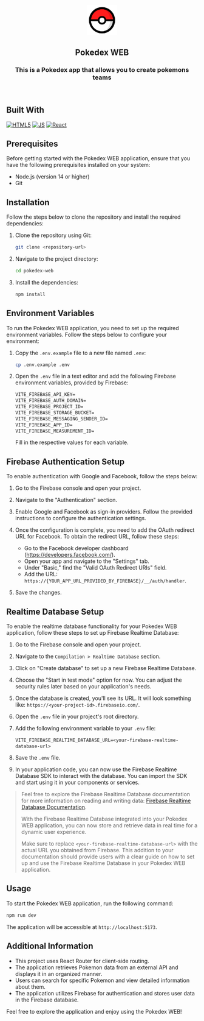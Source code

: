 <div align="center">
  <a href="https://github.com/SGLara/pokedex-web">
    <img src="./public/pokeball-icon.png" alt="Logo" width="80" height="80">
  </a>

<h2 align="center">Pokedex WEB</h2>
<h3 align="center">This is a Pokedex app that allows you to create pokemons teams</h3>
</div>

<br />

## Built With
[![HTML5][HTML5]][HTML5-url] [![JS][JS]][JS-url] [![React][React.js]][React-url] 

## Prerequisites

Before getting started with the Pokedex WEB application, ensure that you have the following prerequisites installed on your system:

- Node.js (version 14 or higher)
- Git

## Installation

Follow the steps below to clone the repository and install the required dependencies:

1. Clone the repository using Git:
   ```bash
   git clone <repository-url>
   ```

2. Navigate to the project directory:
   ```bash
   cd pokedex-web
   ```

3. Install the dependencies:
   ```bash
   npm install
   ```

## Environment Variables

To run the Pokedex WEB application, you need to set up the required environment variables. Follow the steps below to configure your environment:

1. Copy the `.env.example` file to a new file named `.env`:
   ```bash
   cp .env.example .env
   ```

2. Open the `.env` file in a text editor and add the following Firebase environment variables, provided by Firebase:

   ```plaintext
   VITE_FIREBASE_API_KEY=
   VITE_FIREBASE_AUTH_DOMAIN=
   VITE_FIREBASE_PROJECT_ID=
   VITE_FIREBASE_STORAGE_BUCKET=
   VITE_FIREBASE_MESSAGING_SENDER_ID=
   VITE_FIREBASE_APP_ID=
   VITE_FIREBASE_MEASUREMENT_ID=
   ```

   Fill in the respective values for each variable.

## Firebase Authentication Setup

To enable authentication with Google and Facebook, follow the steps below:

1. Go to the Firebase console and open your project.

2. Navigate to the "Authentication" section.

3. Enable Google and Facebook as sign-in providers. Follow the provided instructions to configure the authentication settings.

4. Once the configuration is complete, you need to add the OAuth redirect URL for Facebook. To obtain the redirect URL, follow these steps:

   - Go to the Facebook developer dashboard (https://developers.facebook.com/).
   - Open your app and navigate to the "Settings" tab.
   - Under "Basic," find the "Valid OAuth Redirect URIs" field.
   - Add the URL: `https://{YOUR_APP_URL_PROVIDED_BY_FIREBASE}/__/auth/handler`.

5. Save the changes.

## Realtime Database Setup

To enable the realtime database functionality for your Pokedex WEB application, follow these steps to set up Firebase Realtime Database:

1. Go to the Firebase console and open your project.

2. Navigate to the ```Compilation > Realtime Database``` section.

3. Click on "Create database" to set up a new Firebase Realtime Database.

4. Choose the "Start in test mode" option for now. You can adjust the security rules later based on your application's needs.

5. Once the database is created, you'll see its URL. It will look something like: `https://<your-project-id>.firebaseio.com/`.

6. Open the `.env` file in your project's root directory.

7. Add the following environment variable to your `.env` file:

   ```plaintext
   VITE_FIREBASE_REALTIME_DATABASE_URL=<your-firebase-realtime-database-url>
   ```
8. Save the `.env` file.

9. In your application code, you can now use the Firebase Realtime Database SDK to interact with the database. You can import the SDK and start using it in your components or services.

> Feel free to explore the Firebase Realtime Database documentation for more information on reading and writing data: [Firebase Realtime Database Documentation](https://firebase.google.com/docs/database).
>
> With the Firebase Realtime Database integrated into your Pokedex WEB application, you can now store and retrieve data in real time for a dynamic user experience.
>
> Make sure to replace `<your-firebase-realtime-database-url>` with the actual URL you obtained from Firebase. This addition to your documentation should provide users with a clear guide on how to set up and use the Firebase Realtime Database in your Pokedex WEB application. 

## Usage

To start the Pokedex WEB application, run the following command:

```bash
npm run dev
```

The application will be accessible at `http://localhost:5173`.

## Additional Information

- This project uses React Router for client-side routing.
- The application retrieves Pokemon data from an external API and displays it in an organized manner.
- Users can search for specific Pokemon and view detailed information about them.
- The application utilizes Firebase for authentication and stores user data in the Firebase database.

Feel free to explore the application and enjoy using the Pokedex WEB!


[React.js]: https://img.shields.io/badge/React-20232A?style=for-the-badge&logo=react&logoColor=61DAFB
[React-url]: https://reactjs.org/
[HTML5]: https://img.shields.io/badge/HTML5-E34F26?style=for-the-badge&logo=html5&logoColor=white
[HTML5-url]: https://developer.mozilla.org/en-US/docs/Web/HTML
[JS]: https://img.shields.io/badge/JavaScript-323330?style=for-the-badge&logo=javascript&logoColor=F7DF1E
[JS-url]: https://developer.mozilla.org/en-US/docs/Web/JavaScript
